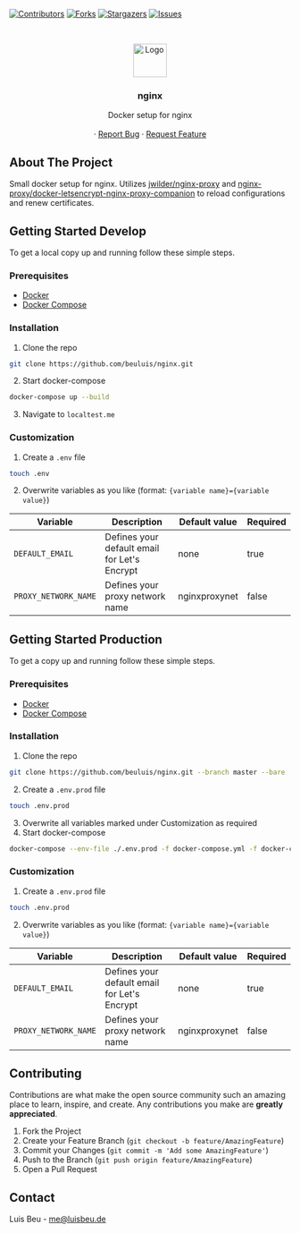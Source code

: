 [![Contributors][contributors-shield]][contributors-url]
[![Forks][forks-shield]][forks-url]
[![Stargazers][stars-shield]][stars-url]
[![Issues][issues-shield]][issues-url]


<!-- PROJECT LOGO -->
<br />
<p align="center">
  <img src="https://www.nginx.com/wp-content/uploads/2020/05/NGINX-product-icon.svg" alt="Logo" height="60">

  <h3 align="center">nginx</h3>

  <p align="center">
    Docker setup for nginx
    <br />
    <br />
    ·
    <a href="https://github.com/beuluis/nginx/issues">Report Bug</a>
    ·
    <a href="https://github.com/beuluis/nginx/issues">Request Feature</a>
  </p>
</p>

<!-- ABOUT THE PROJECT -->
## About The Project

Small docker setup for nginx. Utilizes [jwilder/nginx-proxy](https://github.com/nginx-proxy/nginx-proxy) and [nginx-proxy/docker-letsencrypt-nginx-proxy-companion](https://github.com/nginx-proxy/docker-letsencrypt-nginx-proxy-companion) to reload configurations and renew certificates.

<!-- GETTING STARTED -->
## Getting Started Develop

To get a local copy up and running follow these simple steps.

### Prerequisites

* [Docker](https://docs.docker.com/get-docker/)
* [Docker Compose](https://docs.docker.com/compose/install/)

### Installation

1. Clone the repo
```sh
git clone https://github.com/beuluis/nginx.git
```
2. Start docker-compose
```sh
docker-compose up --build
```
3. Navigate to `localtest.me`

### Customization

1. Create a `.env` file
```sh
touch .env
```
2. Overwrite variables as you like (format: `{variable name}={variable value}`)

| Variable | Description | Default value | Required |
| --- | --- | --- | --- |
| `DEFAULT_EMAIL` | Defines your default email for Let's Encrypt | none | true |
| `PROXY_NETWORK_NAME` | Defines your proxy network name | nginxproxynet | false |

## Getting Started Production

To get a copy up and running follow these simple steps.

### Prerequisites

* [Docker](https://docs.docker.com/get-docker/)
* [Docker Compose](https://docs.docker.com/compose/install/)

### Installation

1. Clone the repo
```sh
git clone https://github.com/beuluis/nginx.git --branch master --bare
```
2. Create a `.env.prod` file
```sh
touch .env.prod
```
3. Overwrite all variables marked under Customization as required
4. Start docker-compose
```sh
docker-compose --env-file ./.env.prod -f docker-compose.yml -f docker-compose.production.yml up -d
```

### Customization

1. Create a `.env.prod` file
```sh
touch .env.prod
```
2. Overwrite variables as you like (format: `{variable name}={variable value}`)

| Variable | Description | Default value | Required |
| --- | --- | --- | --- |
| `DEFAULT_EMAIL` | Defines your default email for Let's Encrypt | none | true |
| `PROXY_NETWORK_NAME` | Defines your proxy network name | nginxproxynet | false |

<!-- CONTRIBUTING -->
## Contributing

Contributions are what make the open source community such an amazing place to learn, inspire, and create. Any contributions you make are **greatly appreciated**.

1. Fork the Project
2. Create your Feature Branch (`git checkout -b feature/AmazingFeature`)
3. Commit your Changes (`git commit -m 'Add some AmazingFeature'`)
4. Push to the Branch (`git push origin feature/AmazingFeature`)
5. Open a Pull Request


<!-- CONTACT -->
## Contact

Luis Beu - me@luisbeu.de


<!-- MARKDOWN LINKS & IMAGES -->
<!-- https://www.markdownguide.org/basic-syntax/#reference-style-links -->
[contributors-shield]: https://img.shields.io/github/contributors/beuluis/nginx.svg?style=flat-square
[contributors-url]: https://github.com/beuluis/nginx/graphs/contributors
[forks-shield]: https://img.shields.io/github/forks/beuluis/nginx.svg?style=flat-square
[forks-url]: https://github.com/beuluis/nginx/network/members
[stars-shield]: https://img.shields.io/github/stars/beuluis/nginx.svg?style=flat-square
[stars-url]: https://github.com/beuluis/nginx/stargazers
[issues-shield]: https://img.shields.io/github/issues/beuluis/nginx.svg?style=flat-square
[issues-url]: https://github.com/beuluis/nginx/issues
[license-shield]: https://img.shields.io/github/license/beuluis/nginx.svg?style=flat-square
